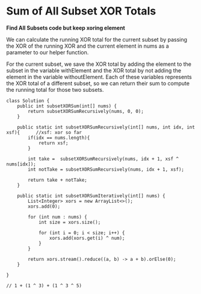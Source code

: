 
# Sum of All Subset XOR Totals

**Find All Subsets code but keep xoring element**

We can calculate the running XOR total for the current subset by passing the XOR of the running XOR and the current element in nums as a parameter to our helper function.

For the current subset, we save the XOR total by adding the element to the subset in the variable withElement and the XOR total by not adding the element in the variable withoutElement. Each of these variables represents the XOR total of a different subset, so we can return their sum to compute the running total for those two subsets.

```
class Solution {
    public int subsetXORSum(int[] nums) {
        return subsetXORSumRecursively(nums, 0, 0);
    }

    public static int subsetXORSumRecursively(int[] nums, int idx, int xsf){      //xsf: xor so far
        if(idx == nums.length){
            return xsf;
        }

        int take =  subsetXORSumRecursively(nums, idx + 1, xsf ^ nums[idx]);
        int notTake = subsetXORSumRecursively(nums, idx + 1, xsf);

        return take + notTake;
    }

    public static int subsetXORSumIteratively(int[] nums) {
        List<Integer> xors = new ArrayList<>();
        xors.add(0);

        for (int num : nums) {
            int size = xors.size();

            for (int i = 0; i < size; i++) {
                xors.add(xors.get(i) ^ num);
            }
        }

        return xors.stream().reduce((a, b) -> a + b).orElse(0);
    }

}

// 1 + (1 ^ 3) + (1 ^ 3 ^ 5)
```